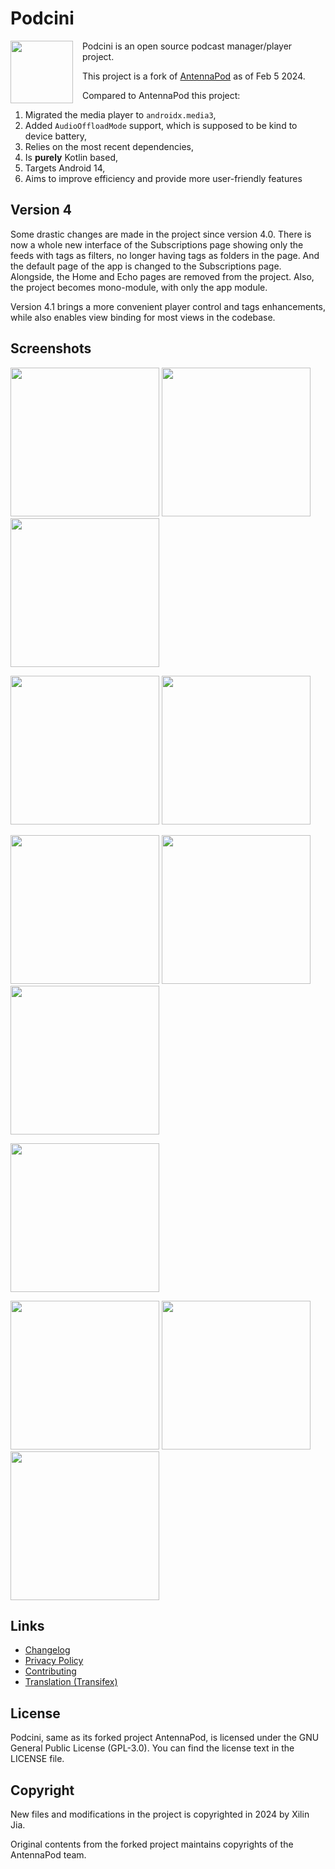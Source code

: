 # Podcini

<img width="100" src="https://raw.githubusercontent.com/xilinjia/podcini/main/images/icon 256x256.png" align="left" style="margin-right:15px"/>
Podcini is an open source podcast manager/player project.

This project is a fork of [AntennaPod](<https://github.com/AntennaPod/AntennaPod>) as of Feb 5 2024.

Compared to AntennaPod this project:
1. Migrated the media player to `androidx.media3`,
2. Added `AudioOffloadMode` support, which is supposed to be kind to device battery,
3. Relies on the most recent dependencies,
4. Is __purely__ Kotlin based,
4. Targets Android 14,
5. Aims to improve efficiency and provide more user-friendly features

## Version 4

Some drastic changes are made in the project since version 4.0.
There is now a whole new interface of the Subscriptions page showing only the feeds with tags as filters, no longer having tags as folders in the page.
And the default page of the app is changed to the Subscriptions page. 
Alongside, the Home and Echo pages are removed from the project.
Also, the project becomes mono-module, with only the app module.

Version 4.1 brings a more convenient player control and tags enhancements, while also enables view binding for most views in the codebase.

## Screenshots

<img src="./images/1_drawer.jpg" width="238" /> <img src="./images/2_setting.jpg" width="238" /> <img src="./images/2_setting1.jpg" width="238" />

<img src="./images/3_subscriptions.jpg" width="238" /> <img src="./images/4_queue.jpg" width="238" />  

<img src="./images/5_podcast.jpg" width="238" /> <img src="./images/5_podcast1.jpg" width="238" /> <img src="./images/6_episode.jpg" width="238" />   

<img src="./images/7_speed.jpg" width="238" />

<img src="./images/9_swipe_setting.jpg" width="238" /> <img src="./images/9_swipe_setting1.jpg" width="238" /> <img src="./images/91_feed_search.jpg" width="238" />


## Links

- [Changelog](changelog.md)
- [Privacy Policy](PrivacyPolicy.md)
- [Contributing](CONTRIBUTING.md)
- [Translation (Transifex)](https://app.transifex.com/xilinjia/podcini/dashboard/)

## License

Podcini, same as its forked project AntennaPod, is licensed under the GNU General Public License (GPL-3.0).
You can find the license text in the LICENSE file.

## Copyright

New files and modifications in the project is copyrighted in 2024 by Xilin Jia.

Original contents from the forked project maintains copyrights of the AntennaPod team.
